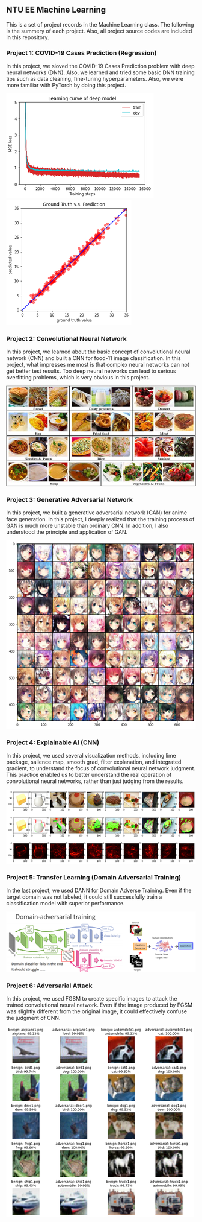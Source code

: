 ## NTU EE Machine Learning

This is a set of project records in the Machine Learning class. The following is the summery of each project. Also, all project source codes are included in this repository.

### Project 1: COVID-19 Cases Prediction (Regression)
In this project, we sloved the COVID-19 Cases Prediction problem with deep neural networks (DNN). Also, we learned and tried some basic DNN training tips such as data cleaning, fine-tuning hyperparameters. Also, we were more familiar with PyTorch by doing this project.

![](/images/1-1.png "")
![](/images/1-2.png "")

### Project 2: Convolutional Neural Network
In this project, we learned about the basic concept of convolutional neural network (CNN) and built a CNN for food-11 image classification. In this project, what impresses me most is that complex neural networks can not get better test results. Too deep neural networks can lead to serious overfitting problems, which is very obvious in this project.

![](/images/2.jpg "")

### Project 3: Generative Adversarial Network
In this project, we built a generative adversarial network (GAN) for anime face generation. In this project, I deeply realized that the training process of GAN is much more unstable than ordinary CNN. In addition, I also understood the principle and application of GAN.

![](/images/3.png "")

### Project 4: Explainable AI (CNN)
In this project, we used several visualization methods, including lime package, salience map, smooth grad, filter explanation, and integrated gradient, to understand the focus of convolutional neural network judgment. This practice enabled us to better understand the real operation of convolutional neural networks, rather than just judging from the results.

![](/images/4_2.png "")

### Project 5: Transfer Learning (Domain Adversarial Training)
In the last project, we used DANN for Domain Adverse Training. Even if the target domain was not labeled, it could still successfully train a classification model with superior performance.

![](/images/5_1.png "")

### Project 6: Adversarial Attack
In this project, we used FGSM to create specific images to attack the trained convolutional neural network. Even if the image produced by FGSM was slightly different from the original image, it could effectively confuse the judgment of CNN.

![](/images/6_1.png "")
